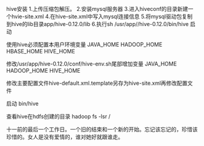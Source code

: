 hive安装 
1.上传压缩包解压。
2.安装mysql服务器
3.进入hiveconf的目录新建一个hvie-site.xml
4.在hive-site.xml中写入mysql连接信息
5.将mysql驱动包复制到hive的lib目录app/hive-0.12.0/lib
6.执行sh /usr/app//hive-0.12.0/bin/hive 启动


使用hive必须配置本用户环境变量
JAVA_HOME
HADOOP_HOME
HBASE_HOME
HIVE_HOME

修改/usr/app/hive-0.12.0/conf/hive-env.sh尾部增加变量
JAVA_HOME
HADOOP_HOME
HIVE_HOME

修改主要配置文件hive-default.xml.template另存为hive-site.xml再修改配置文件


启动 bin/hive

查看hive在hdfs创建的目录
hadoop fs -lsr /






































十一前的最后一个工作日。一个旧的结束和一个新的开始。忘记该忘记的，珍惜该珍惜的。女人是没有爱情的，谁对她好就跟谁走。
